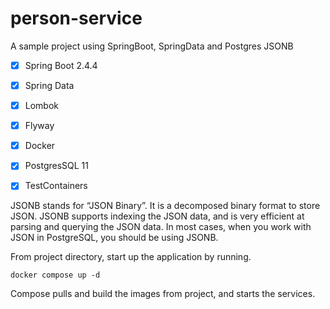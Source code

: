 # person-service

A sample project using SpringBoot, SpringData and Postgres JSONB

- [x] Spring Boot 2.4.4
- [x] Spring Data
- [x] Lombok
- [x] Flyway
- [x] Docker
- [x] PostgresSQL 11
- [x] TestContainers


JSONB stands for “JSON Binary”. 
It is a decomposed binary format to store JSON. 
JSONB supports indexing the JSON data, and is very efficient at parsing and querying the JSON data.
In most cases, when you work with JSON in PostgreSQL, you should be using JSONB.

From project directory, start up the application by running.

```console
docker compose up -d
```
Compose pulls and build the images from project, and starts the services.

